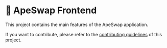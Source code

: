 # 🍌 ApeSwap Frontend

This project contains the main features of the ApeSwap application.

If you want to contribute, please refer to the [contributing guidelines](./CONTRIBUTING.md) of this project.